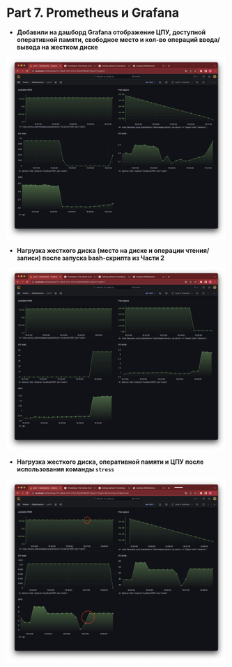 # Part 7. Prometheus и Grafana

- **Добавили на дашборд Grafana отображение ЦПУ, доступной оперативной памяти, свободное место и кол-во операций ввода/вывода на жестком диске**  

![part1](./images/initial_grafana.png)

- **Нагрузка жесткого диска (место на диске и операции чтения/записи) после запуска bash-скрипта из Части 2**  

![part1](./images/after_part2.png)

- **Нагрузка жесткого диска, оперативной памяти и ЦПУ после использования команды `stress`** 

![part1](./images/after_stress.png)






